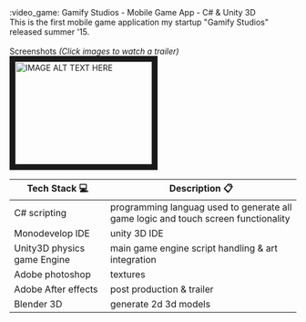 <html>
  <head>
  </head>
  <body>
    :video_game: Gamify Studios - Mobile Game App - C# & Unity 3D <br>
    This is the first mobile game application my startup "Gamify Studios" released summer '15. <br><br>
    Screenshots <i>(Click images to watch a trailer)</i> <br>
    <a href="http://www.youtube.com/watch?feature=player_embedded&v=o2_uT8qcJys" 
    target="_blank"><img src="https://cdn.apkmonk.com/images/com.GamifyStudios.SuperHeroJump.png" 
    alt="IMAGE ALT TEXT HERE" width="240" height="180" border="10" /></a>
    
  </body>
</html>

Tech Stack :computer: | Description :clipboard:
    --- | ---
    C# scripting | programming languag used to generate all game logic and touch screen functionality
    Monodevelop IDE | unity 3D IDE
    Unity3D physics game Engine | main game engine script handling & art integration
    Adobe photoshop | textures
    Adobe After effects | post production & trailer
    Blender 3D | generate 2d 3d models
